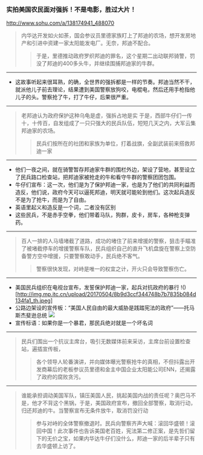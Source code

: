 ### 实拍美国农民面对强拆！不是电影，胜过大片！
http://www.sohu.com/a/138174941_488070
>内华达开发如火如荼，国会参议员里德家族盯上了邦迪的农场，想开发房地产和引进中资建一家太阳能发电厂。无奈，邦迪不配合。
>>于是，里德推动政府罗织邦迪的罪名，这个星期二出动联邦骑警，罚没了邦迪的400多头牛，并继续围捕邦迪家的牛群。
---
- 这故事听起来很耳熟，的确，全世界的强拆都是一样的节奏。邦迪当然不干，就派他儿子前去理论，结果遭到美国警察放狗咬，电棍电，然后还用手枪指他儿子的头。警察抢了牛，打了牛仔，后果很严重。
---
>老邦迪认为政府保护这种乌龟是虚，强拆占地是实 于是，西部牛仔们一传十，十传百，自发组成了一只只强大的民兵队伍，短短几天之内，大军云集邦迪家的农场。
>>民兵们按所在的社团和家族为单位，打着战旗，全副武装前来搭救邦迪一家
---
- 他们一夜之间，就在骑警暂存邦迪家牛群的围栏外边，架设了营地，甚至设立了民兵路口检查站，把邦迪家被抢走的牛和看守牛群的警察团团包围。
- 牛仔们宣布：这一次，他们是为了保护邦迪一家，也是为了他们的共同利益而造反，他们说，政府今天可以逼死邦迪，明天就可能轮到他们。这次起兵造反不是为了抢牛，而是为了自由。
- 英语里起义和造反是一个词，二者没有区别
- 这些民兵，不是赤手空拳，他们带着马队，狗群，皮卡，房车，各种枪支弹药。
---
>百人一排的人马墙堵截了道路，成功的堵住了前来增援的警察，狙击手瞄准了被堵截停车的增援警察车队，民兵组织自己的直升飞机盘旋在警察上空防备警方空中增援，只要警察敢动手，民兵绝不客气。
>>警察很快发现，对峙是唯一的权宜之计，开火只会导致警察伤亡。
---
- 美国民兵组织在电视台宣布，发誓保护邦迪一家，起兵对抗政府的暴行
!()[http://img.mp.itc.cn/upload/20170504/8b9d3ccf344748b7b7835b084d134fa1_th.jpeg]
- 公路边架设的宣传板：“美国人民自由的最大威胁是践踏宪法的政府”——托马斯杰斐逊总统
![](http://img.mp.itc.cn/upload/20170504/bd550b1d65eb4af495e1a097f717d1c4_th.jpeg)
- 宣传标语：如果你是一个暴君，那民兵绝对就是一个坏名词
---
>民兵们围出一个抗议主席台，吸引无数媒体前来采访，主席台前设置检查站，遍插宣传板，
>>各个领导人轮番演讲，并向媒体曝光警察抢牛的真相，不但抖露出开发商幕后的老板参议员里德和金主中国企业太阳能公司ENN，还揭露了政府的腐败贪污。
---
>谁能承担调动美国军队，镇压美国人民，挑起美国内战的责任呢？奥巴马不是，他才不背这个黑锅，于是，美国政府宣布，撤回全部警察，取消行动，归还邦迪的牛。当警察宣布无条件放牛，取消罚没行动
>>参与对峙的全体警察撤退时。民兵向警察齐声大喊：滚回华盛顿！滚回中国！此次事件也告诉美国老百姓，宪法第二修正案，是先哲们留下的无价之宝，如果内华达牛仔们没什么，邦迪一家的后半辈子只有去华盛顿上访了。